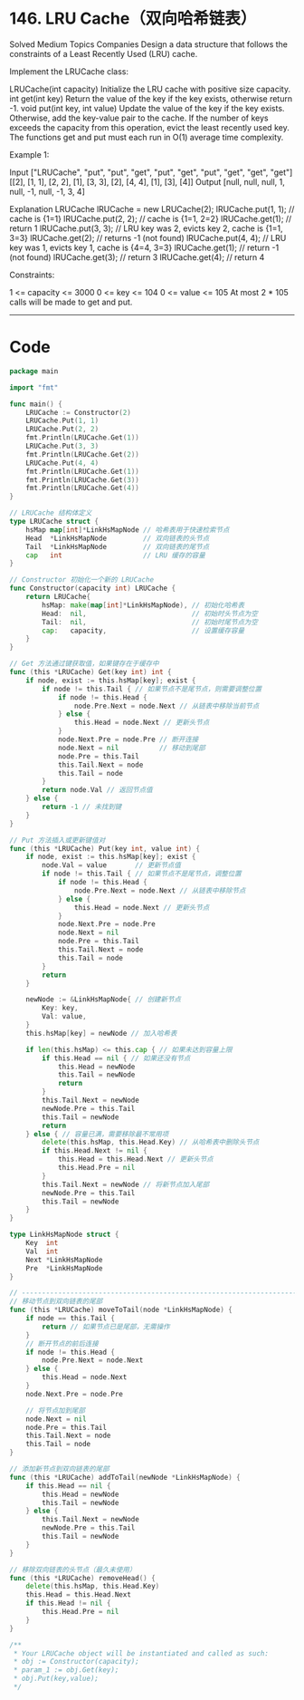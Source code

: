# 146. LRU Cache（双向哈希链表）

Solved
Medium
Topics
Companies
Design a data structure that follows the constraints of a Least Recently Used (LRU) cache.

Implement the LRUCache class:

LRUCache(int capacity) Initialize the LRU cache with positive size capacity.
int get(int key) Return the value of the key if the key exists, otherwise return -1.
void put(int key, int value) Update the value of the key if the key exists. Otherwise, add the key-value pair to the cache. If the number of keys exceeds the capacity from this operation, evict the least recently used key.
The functions get and put must each run in O(1) average time complexity.

Example 1:

Input
["LRUCache", "put", "put", "get", "put", "get", "put", "get", "get", "get"]
[[2], [1, 1], [2, 2], [1], [3, 3], [2], [4, 4], [1], [3], [4]]
Output
[null, null, null, 1, null, -1, null, -1, 3, 4]

Explanation
LRUCache lRUCache = new LRUCache(2);
lRUCache.put(1, 1); // cache is {1=1}
lRUCache.put(2, 2); // cache is {1=1, 2=2}
lRUCache.get(1); // return 1
lRUCache.put(3, 3); // LRU key was 2, evicts key 2, cache is {1=1, 3=3}
lRUCache.get(2); // returns -1 (not found)
lRUCache.put(4, 4); // LRU key was 1, evicts key 1, cache is {4=4, 3=3}
lRUCache.get(1); // return -1 (not found)
lRUCache.get(3); // return 3
lRUCache.get(4); // return 4

Constraints:

1 <= capacity <= 3000
0 <= key <= 104
0 <= value <= 105
At most 2 \* 105 calls will be made to get and put.

---

# Code

```go
package main

import "fmt"

func main() {
	LRUCache := Constructor(2)
	LRUCache.Put(1, 1)
	LRUCache.Put(2, 2)
	fmt.Println(LRUCache.Get(1))
	LRUCache.Put(3, 3)
	fmt.Println(LRUCache.Get(2))
	LRUCache.Put(4, 4)
	fmt.Println(LRUCache.Get(1))
	fmt.Println(LRUCache.Get(3))
	fmt.Println(LRUCache.Get(4))
}

// LRUCache 结构体定义
type LRUCache struct {
	hsMap map[int]*LinkHsMapNode // 哈希表用于快速检索节点
	Head  *LinkHsMapNode         // 双向链表的头节点
	Tail  *LinkHsMapNode         // 双向链表的尾节点
	cap   int                    // LRU 缓存的容量
}

// Constructor 初始化一个新的 LRUCache
func Constructor(capacity int) LRUCache {
	return LRUCache{
		hsMap: make(map[int]*LinkHsMapNode), // 初始化哈希表
		Head:  nil,                          // 初始时头节点为空
		Tail:  nil,                          // 初始时尾节点为空
		cap:   capacity,                     // 设置缓存容量
	}
}

// Get 方法通过键获取值，如果键存在于缓存中
func (this *LRUCache) Get(key int) int {
	if node, exist := this.hsMap[key]; exist {
		if node != this.Tail { // 如果节点不是尾节点，则需要调整位置
			if node != this.Head {
				node.Pre.Next = node.Next // 从链表中移除当前节点
			} else {
				this.Head = node.Next // 更新头节点
			}
			node.Next.Pre = node.Pre // 断开连接
			node.Next = nil          // 移动到尾部
			node.Pre = this.Tail
			this.Tail.Next = node
			this.Tail = node
		}
		return node.Val // 返回节点值
	} else {
		return -1 // 未找到键
	}
}

// Put 方法插入或更新键值对
func (this *LRUCache) Put(key int, value int) {
	if node, exist := this.hsMap[key]; exist {
		node.Val = value       // 更新节点值
		if node != this.Tail { // 如果节点不是尾节点，调整位置
			if node != this.Head {
				node.Pre.Next = node.Next // 从链表中移除节点
			} else {
				this.Head = node.Next // 更新头节点
			}
			node.Next.Pre = node.Pre
			node.Next = nil
			node.Pre = this.Tail
			this.Tail.Next = node
			this.Tail = node
		}
		return
	}

	newNode := &LinkHsMapNode{ // 创建新节点
		Key: key,
		Val: value,
	}
	this.hsMap[key] = newNode // 加入哈希表

	if len(this.hsMap) <= this.cap { // 如果未达到容量上限
		if this.Head == nil { // 如果还没有节点
			this.Head = newNode
			this.Tail = newNode
			return
		}
		this.Tail.Next = newNode
		newNode.Pre = this.Tail
		this.Tail = newNode
		return
	} else { // 容量已满，需要移除最不常用项
		delete(this.hsMap, this.Head.Key) // 从哈希表中删除头节点
		if this.Head.Next != nil {
			this.Head = this.Head.Next // 更新头节点
			this.Head.Pre = nil
		}
		this.Tail.Next = newNode // 将新节点加入尾部
		newNode.Pre = this.Tail
		this.Tail = newNode
	}
}

type LinkHsMapNode struct {
	Key  int
	Val  int
	Next *LinkHsMapNode
	Pre  *LinkHsMapNode
}

// ------------------------------------------------------------------------------------------------------------
// 移动节点到双向链表的尾部
func (this *LRUCache) moveToTail(node *LinkHsMapNode) {
	if node == this.Tail {
		return // 如果节点已是尾部，无需操作
	}
	// 断开节点的前后连接
	if node != this.Head {
		node.Pre.Next = node.Next
	} else {
		this.Head = node.Next
	}
	node.Next.Pre = node.Pre

	// 将节点加到尾部
	node.Next = nil
	node.Pre = this.Tail
	this.Tail.Next = node
	this.Tail = node
}

// 添加新节点到双向链表的尾部
func (this *LRUCache) addToTail(newNode *LinkHsMapNode) {
	if this.Head == nil {
		this.Head = newNode
		this.Tail = newNode
	} else {
		this.Tail.Next = newNode
		newNode.Pre = this.Tail
		this.Tail = newNode
	}
}

// 移除双向链表的头节点（最久未使用）
func (this *LRUCache) removeHead() {
	delete(this.hsMap, this.Head.Key)
	this.Head = this.Head.Next
	if this.Head != nil {
		this.Head.Pre = nil
	}
}

/**
 * Your LRUCache object will be instantiated and called as such:
 * obj := Constructor(capacity);
 * param_1 := obj.Get(key);
 * obj.Put(key,value);
 */
```
